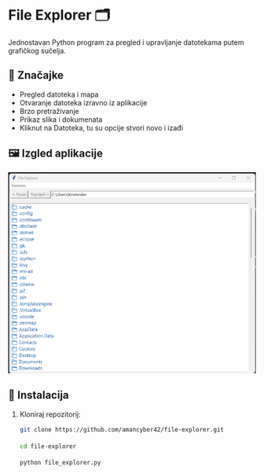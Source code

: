 # File Explorer 🗂️

Jednostavan Python program za pregled i upravljanje datotekama putem grafičkog sučelja.

## 📌 Značajke
- Pregled datoteka i mapa
- Otvaranje datoteka izravno iz aplikacije
- Brzo pretraživanje
- Prikaz slika i dokumenata
- Kliknut na Datoteka, tu su opcije stvori novo i izađi

## 🖼️ Izgled aplikacije
![Screenshot aplikacije](image.png)

## 🚀 Instalacija
1. Kloniraj repozitorij:
   ```bash
   git clone https://github.com/amancyber42/file-explorer.git
   
   cd file-explorer

   python file_explorer.py